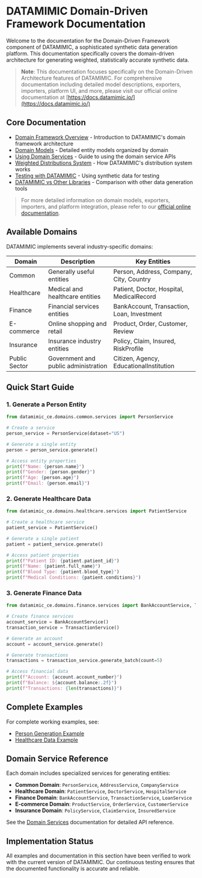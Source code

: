 # DATAMIMIC Domain-Driven Framework Documentation

Welcome to the documentation for the Domain-Driven Framework component of DATAMIMIC, a sophisticated synthetic data generation platform. This documentation specifically covers the domain-driven architecture for generating weighted, statistically accurate synthetic data.

> **Note**: This documentation focuses specifically on the Domain-Driven Architecture features of DATAMIMIC. For comprehensive documentation including detailed model descriptions, exporters, importers, platform UI, and more, please visit our official online documentation at [https://docs.datamimic.io/](https://docs.datamimic.io/)

## Core Documentation

- [Domain Framework Overview](domain_overview.md) - Introduction to DATAMIMIC's domain framework architecture
- [Domain Models](domain_models.md) - Detailed entity models organized by domain
- [Using Domain Services](domain_services.md) - Guide to using the domain service APIs
- [Weighted Distributions System](weighted_distributions.md) - How DATAMIMIC's distribution system works
- [Testing with DATAMIMIC](testing_with_datamimic.md) - Using synthetic data for testing
- [DATAMIMIC vs Other Libraries](comparison.md) - Comparison with other data generation tools

> For more detailed information on domain models, exporters, importers, and platform integration, please refer to our [official online documentation](https://docs.datamimic.io/).

## Available Domains

DATAMIMIC implements several industry-specific domains:

| Domain        | Description                                 | Key Entities                                  |
|---------------|---------------------------------------------|-----------------------------------------------|
| Common        | Generally useful entities                   | Person, Address, Company, City, Country       |
| Healthcare    | Medical and healthcare entities             | Patient, Doctor, Hospital, MedicalRecord      |
| Finance       | Financial services entities                 | BankAccount, Transaction, Loan, Investment    |
| E-commerce    | Online shopping and retail                  | Product, Order, Customer, Review              |
| Insurance     | Insurance industry entities                 | Policy, Claim, Insured, RiskProfile           |
| Public Sector | Government and public administration        | Citizen, Agency, EducationalInstitution       |

## Quick Start Guide

### 1. Generate a Person Entity

```python
from datamimic_ce.domains.common.services import PersonService

# Create a service
person_service = PersonService(dataset="US")

# Generate a single entity
person = person_service.generate()

# Access entity properties
print(f"Name: {person.name}")
print(f"Gender: {person.gender}")
print(f"Age: {person.age}")
print(f"Email: {person.email}")
```

### 2. Generate Healthcare Data

```python
from datamimic_ce.domains.healthcare.services import PatientService

# Create a healthcare service
patient_service = PatientService()

# Generate a single patient
patient = patient_service.generate()

# Access patient properties
print(f"Patient ID: {patient.patient_id}")
print(f"Name: {patient.full_name}")
print(f"Blood Type: {patient.blood_type}")
print(f"Medical Conditions: {patient.conditions}")
```

### 3. Generate Finance Data

```python
from datamimic_ce.domains.finance.services import BankAccountService, TransactionService

# Create finance services
account_service = BankAccountService()
transaction_service = TransactionService()

# Generate an account
account = account_service.generate()

# Generate transactions
transactions = transaction_service.generate_batch(count=5)

# Access financial data
print(f"Account: {account.account_number}")
print(f"Balance: ${account.balance:.2f}")
print(f"Transactions: {len(transactions)}")
```

## Complete Examples

For complete working examples, see:

- [Person Generation Example](../examples/person_generation.md)
- [Healthcare Data Example](../examples/healthcare_generation.md)

## Domain Service Reference

Each domain includes specialized services for generating entities:

- **Common Domain**: `PersonService`, `AddressService`, `CompanyService`
- **Healthcare Domain**: `PatientService`, `DoctorService`, `HospitalService`
- **Finance Domain**: `BankAccountService`, `TransactionService`, `LoanService`
- **E-commerce Domain**: `ProductService`, `OrderService`, `CustomerService`
- **Insurance Domain**: `PolicyService`, `ClaimService`, `InsuredService`

See the [Domain Services](domain_services.md) documentation for detailed API reference.

## Implementation Status

All examples and documentation in this section have been verified to work with the current version of DATAMIMIC. Our continuous testing ensures that the documented functionality is accurate and reliable. 